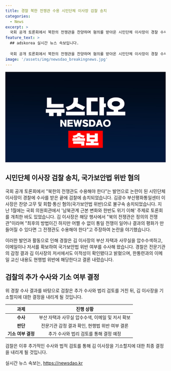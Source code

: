 ```yaml
---
title: 경찰 북한 전쟁관 수용 시민단체 이사장 검찰 송치
categories:
  - News
excerpt: >
  국회 공개 토론회에서 북한의 전쟁관을 찬양하며 혐의를 받아온 시민단체 이사장이 경찰 수사를 받았다. 김 이사장은 남북관계 토론회에서 북한의 전쟁관은 정의의 전쟁관이라 주장하며 논란이 됐고, 이에 대한 압수수색 결과 저서와 이메일 등에서 이적성이 확인됐다고 경찰은 밝혔다. 사건을 넘겨받은 검찰은 추가 수사를 거친 뒤 기소 여부를 결정하게 된다. (150자)
feature_text: >
  ## adskorea 실시간 뉴스 속보입니다.

  국회 공개 토론회에서 북한의 전쟁관을 찬양하며 혐의를 받아온 시민단체 이사장이 경찰 수사를 받았다. 김 이사장은 남북관계 토론회에서 북한의 전쟁관은 정의의 전쟁관이라 주장하며 논란이 됐고, 이에 대한 압수수색 결과 저서와 이메일 등에서 이적성이 확인됐다고 경찰은 밝혔다. 사건을 넘겨받은 검찰은 추가 수사를 거친 뒤 기소 여부를 결정하게 된다. (150자)
image: '/assets/img/newsdao_breakingnews.jpg'
---
```


<p><img src="/assets/img/newsdao_breakingnews.jpg" alt="adskorea 속보" /></p>

<h2 data-ke-size="size26">시민단체 이사장 검찰 송치, 국가보안법 위반 혐의</h2>

<p>국회 공개 토론회에서 "북한의 전쟁관도 수용해야 한다"는 발언으로 논란이 된 시민단체 이사장이 경찰에 수사를 받은 끝에 검찰에 송치되었습니다. 김광수 부산평화통일센터 이사장은 찬양·고무 및 회합·통신 혐의(국가보안법 위반)으로 불구속 송치되었습니다. 지난 1월에는 국회 의원회관에서 '남북관계 근본 변화와 한반도 위기 이해' 주제로 토론회를 개최한 바도 있었습니다. 김 이사장은 해당 행사에서 "북의 전쟁관은 정의의 전쟁관"이라며 "최후의 방법이긴 하지만 어쩔 수 없이 통일 전쟁이 일어나 결과의 평화가 만들어질 수 있다면 그 전쟁관도 수용해야 한다"고 주장하여 논란을 야기했습니다.</p>

<p data-ke-size="size16">이러한 발언과 활동으로 인해 경찰은 김 이사장의 부산 자택과 사무실을 압수수색하고, 이메일이나 저서를 확보하여 국가보안법 위반 여부를 수사해 왔습니다. 경찰은 전문기관의 감정 결과 김 이사장의 저서에서도 이적성이 확인됐다고 밝혔으며, 한통련과의 이메일 교신 내용도 현행법 위반에 해당한다고 결론 내렸습니다.</p>

<h2 data-ke-size="size26">검찰의 추가 수사와 기소 여부 결정</h2>

<p>위 경찰 수사 결과를 바탕으로 검찰은 추가 수사와 법리 검토를 거친 뒤, 김 이사장을 기소할지에 대한 결정을 내리게 될 것입니다.</p>

<table>
  <thead>
    <tr>
      <th style="text-align: center;">과제</th>
      <th style="text-align: center;">진행 상황</th>
    </tr>
  </thead>
  <tbody>
    <tr>
      <td style="text-align: center; height: 17px;"><b>수사</b></td>
      <td style="text-align: center; height: 17px;">부산 자택과 사무실 압수수색, 이메일 및 저서 확보</td>
    </tr>
    <tr>
      <td style="text-align: center; height: 17px;"><b>판단</b></td>
      <td style="text-align: center; height: 17px;">전문기관 감정 결과 확인, 현행법 위반 여부 결론</td>
    </tr>
    <tr>
      <td style="text-align: center; height: 17px;"><b>기소 여부 결정</b></td>
      <td style="text-align: center; height: 17px;">추가 수사와 법리 검토를 통해 결정 예정</td>
    </tr>
  </tbody>
</table>

<p data-ke-size="size16">검찰은 이후 추가적인 수사와 법적 검토를 통해 김 이사장을 기소할지에 대한 최종 결정을 내리게 될 것입니다. </p>
실시간 뉴스 속보는, <a href="https://newsdao.kr" rel="dofollow">https://newsdao.kr</a>


